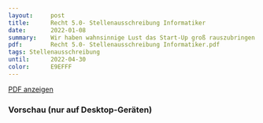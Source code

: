 ```yaml
---
layout:     post
title:      Recht 5.0- Stellenausschreibung Informatiker
date:       2022-01-08
summary:    Wir haben wahnsinnige Lust das Start-Up groß rauszubringen und Du hoffentlich auch?
pdf:        Recht 5.0- Stellenausschreibung Informatiker.pdf 
tags: Stellenausschreibung
until:		2022-04-30
color:      E9EFFF
---
```


<a class="btn btn-primary" href="{{ site.url }}/attachments/{{page.pdf}}">PDF anzeigen</a>

<h3>Vorschau (nur auf Desktop-Geräten)</h3>
<div class="d-none d-sm-block">
    <object data="{{ site.url }}/attachments/{{page.pdf}}" width="100%" height="1010" type='application/pdf'>
    </object>
</div>